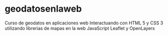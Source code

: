 # geodatosenlaweb
Curso de geodatos en aplicaciones web
Interactuando con  HTML 5 y CSS 3 utilizando librerias de mapas en la web JavaScript Leaflet y OpenLayers 
